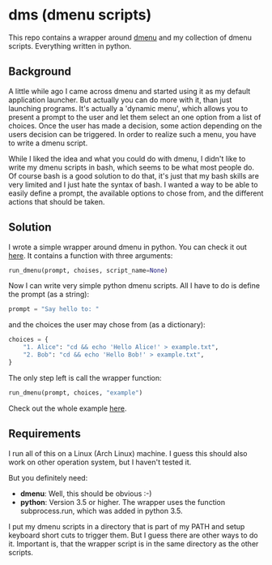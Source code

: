 # dms (dmenu scripts)

This repo contains a wrapper around [dmenu](https://tools.suckless.org/dmenu/)
and my collection of dmenu scripts. Everything written in python.


## Background

A little while ago I came across dmenu and started using it as my default
application launcher. But actually you can do more with it, than just
launching programs. It's actually a 'dynamic menu', which allows you to present
a prompt to the user and let them select an one option from a list of choices.
Once the user has made a decision, some action depending on the users decision
can be triggered. In order to realize such a menu, you have to write a dmenu
script.

While I liked the idea and what you could do with dmenu, I didn't like to write
my dmenu scripts in bash, which seems to be what most people do. Of course bash
is a good solution to do that, it's just that my bash skills are very limited
and I just hate the syntax of bash. I wanted a way to be able to easily define
a prompt, the available options to chose from, and the different actions that
should be taken.


## Solution

I wrote a simple wrapper around dmenu in python. You can check it out
[here](./src/dmenu_wrapper.py). It contains a function with three arguments:

```python
run_dmenu(prompt, choises, script_name=None)
```

Now I can write very simple python dmenu scripts. All I have to do is define
the prompt (as a string):

```python
prompt = "Say hello to: "
```

and the choices the user may chose from (as a dictionary):

```python
choices = {
    "1. Alice": "cd && echo 'Hello Alice!' > example.txt",
    "2. Bob": "cd && echo 'Hello Bob!' > example.txt",
}
```

The only step left is call the wrapper function:

```python
run_dmenu(prompt, choices, "example")
```

Check out the whole example [here](./src/dmenu_example.py).


## Requirements

I run all of this on a Linux (Arch Linux) machine. I guess this should also
work on other operation system, but I haven't tested it.

But you definitely need:

- **dmenu**: Well, this should be obvious :-)
- **python**: Version 3.5 or higher. The wrapper uses the function
              subprocess.run, which was added in python 3.5.

I put my dmenu scripts in a directory that is part of my PATH and setup
keyboard short cuts to trigger them. But I guess there are other ways to do it.
Important is, that the wrapper script is in the same directory as the other
scripts.

